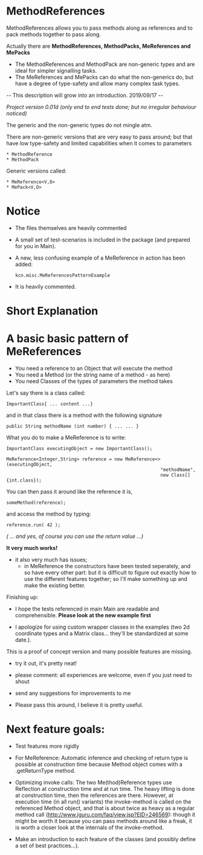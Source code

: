 # MethodReferences

MethodReferences allows you to pass methods along as references and to pack methods together to pass along.

Actually there are <b> MethodReferences, MethodPacks, MeReferences and MePacks </b>

* The MethodReferences and MethodPack are non-generic types and are ideal for simpler signalling tasks.
* The MeReferences and MePacks can do what the non-generics do, but have a degree of type-safety and allow 
  many complex task types.

-- This description will grow into an introduction. 2019/09/17 --

<I>Project version 0.01d (only end to end tests done; but no irregular behaviour noticed)</i>

The generic and the non-generic types do not mingle atm. 

There are non-generic versions that are very easy to pass around;
but that have low type-safety and limited capabilities when it comes to parameters

    * MethodReference
    * MethodPack

Generic versions called:

    * MeReference<V,O>
    * MePack<V,O>

# Notice
* The files themselves are heavily commented 
* A small set of test-scenarios is included in the package (and prepared for you in Main).
* A new, less confusing example of a MeReference in action has been added:

      kcn.misc.MeReferencesPatternExample           
* It is heavily commented.

# Short Explanation
# A basic basic pattern of MeReferences 

* You need a reference to an Object that will execute the method 
* You need a Method (or the string name of a method - as here)
* You need Classes of the types of parameters the method takes

Let's say there is a class called: 

    ImportantClass{ ... content ...}

and in that class there is a method with the following signature

    public String methodName (int number) { ... ... }

What you do to make a MeReference is to write:

    ImportantClass executingObject = new ImportantClass();

    MeReference<Integer,String> reference = new MeReference<>(executingObject,
                                                             "methodName",
                                                             new Class[]{int.class});
                             
You can then pass it around like the reference it is,

    someMethod(reference);

and access the method by typing:

    reference.run( 42 );

<i>( ... and yes, of course you can use the return value ...)</i>


<B>It very much works!</B>
- it also very much has issues; 
  * in MeReference the constructors have been tested seperately, and so have every other part: but it is difficult to figure out exactly how to use the different features together; so I'll make something up and make the existing better.  

Finishing up: 
* I hope the tests referenced in main Main are readable and comprehensible. <b> Please look at the new example first </b>
  
* I apologize for using custom wrapper classes in the examples (two 2d coordinate types and a Matrix class... they'll be standardized at some date.).



This is a proof of concept version and many possible features are missing.

* try it out, it's pretty neat!
* please comment: all experiences are welcome, even if you just need to shout
* send any suggestions for improvements to me

* Please pass this around, I believe it is pretty useful.



# Next feature goals:
* Test features more rigidly
* For MeReference: Automatic inference and checking of return type is possible at construction time because Method object comes with a .getReturnType method.
* Optimizing invoke calls: The two Me(thod)Reference types use Reflection at construction time and at run time. The heavy lifting is done at construction time, then the references are there. However, at execution time (in all run() variants) the invoke-method is called on the referenced Method object, and that is about twice as heavy as a regular method call (http://www.jguru.com/faq/view.jsp?EID=246569): though it might be worth it because you can pass methods around like a freak, it is worth a closer look at the internals of the invoke-method.

* Make an introduction to each feature of the classes (and possibly define a set of best practices...).

